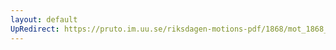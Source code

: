 ```yaml
---
layout: default
UpRedirect: https://pruto.im.uu.se/riksdagen-motions-pdf/1868/mot_1868__ak__202.pdf
---
```

